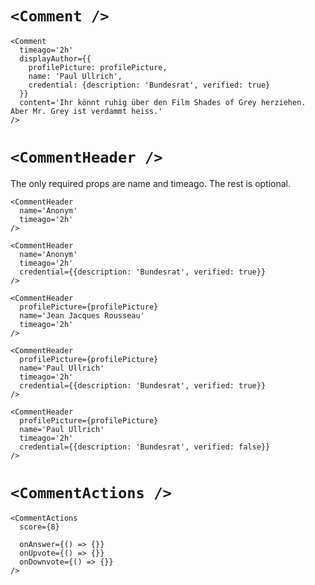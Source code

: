 # `<Comment />`

```react
<Comment
  timeago='2h'
  displayAuthor={{
    profilePicture: profilePicture,
    name: 'Paul Ullrich',
    credential: {description: 'Bundesrat', verified: true}
  }}
  content='Ihr könnt ruhig über den Film Shades of Grey herziehen. Aber Mr. Grey ist verdammt heiss.'
/>
```

# `<CommentHeader />`

The only required props are name and timeago. The rest is optional.

```react
<CommentHeader
  name='Anonym'
  timeago='2h'
/>
```

```react
<CommentHeader
  name='Anonym'
  timeago='2h'
  credential={{description: 'Bundesrat', verified: true}}
/>
```


```react
<CommentHeader
  profilePicture={profilePicture}
  name='Jean Jacques Rousseau'
  timeago='2h'
/>
```

```react
<CommentHeader
  profilePicture={profilePicture}
  name='Paul Ullrich'
  timeago='2h'
  credential={{description: 'Bundesrat', verified: true}}
/>
```

```react
<CommentHeader
  profilePicture={profilePicture}
  name='Paul Ullrich'
  timeago='2h'
  credential={{description: 'Bundesrat', verified: false}}
/>
```


# `<CommentActions />`

```react
<CommentActions
  score={8}

  onAnswer={() => {}}
  onUpvote={() => {}}
  onDownvote={() => {}}
/>
```

